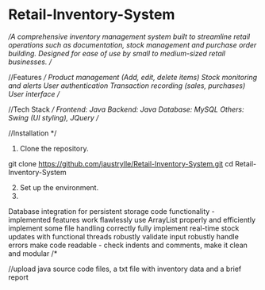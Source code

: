 # Retail-Inventory-System

*/A comprehensive inventory management system built to streamline retail operations such as documentation, stock management and purchase order building. Designed for ease of use by small to medium-sized retail businesses.
/*

//Features
*/
Product management (Add, edit, delete items)
Stock monitoring and alerts
User authentication
Transaction recording (sales, purchases)
User interface
/*

//Tech Stack
*/
Frontend: Java
Backend: Java
Database: MySQL
Others: Swing (UI styling), JQuery
/*

//Installation
*/
1. Clone the repository.

git clone https://github.com/jaustrylle/Retail-Inventory-System.git
cd Retail-Inventory-System

2. Set up the environment.
3. 

Database integration for persistent storage
code functionality - implemented features work flawlessly
use ArrayList properly and efficiently
implement some file handling correctly
fully implement real-time stock updates with functional threads
robustly validate input
robustly handle errors
make code readable - check indents and comments, make it clean and modular
/*

//upload java source code files, a txt file with inventory data and a brief report
